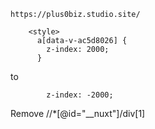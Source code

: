 ```
https://plus0biz.studio.site/
```

```
    <style>
      a[data-v-ac5d8026] {
        z-index: 2000;
      }
```
to
```
        z-index: -2000;
```

Remove //*[@id="__nuxt"]/div[1]
